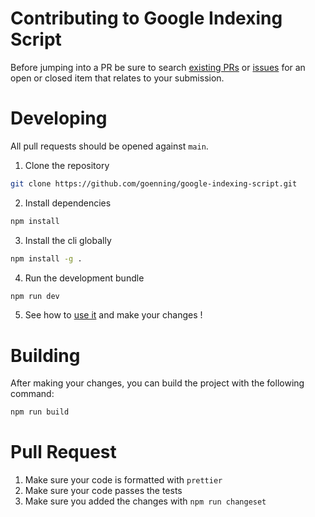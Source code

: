 # Contributing to Google Indexing Script

Before jumping into a PR be sure to search [existing PRs](/goenning/google-indexing-script/pulls) or [issues](/goenning/google-indexing-script/issues) for an open or closed item that relates to your submission.

# Developing

All pull requests should be opened against `main`.

1. Clone the repository
```bash
git clone https://github.com/goenning/google-indexing-script.git
```

2. Install dependencies
```bash
npm install
```

3. Install the cli globally
```bash
npm install -g .
```

4. Run the development bundle
```bash
npm run dev
```

5. See how to [use it](/README.md#installation) and make your changes !

# Building

After making your changes, you can build the project with the following command:

```bash
npm run build
```

# Pull Request

1. Make sure your code is formatted with `prettier`
2. Make sure your code passes the tests
3. Make sure you added the changes with `npm run changeset`
